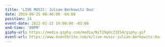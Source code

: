 ```yaml
---
title: 'LIVE MUSIC: Julian Berkowitz Duo'
date: 2019-06-25 08:46:00 -04:00
position: 14
event-date: 2022-01-22 19:00:00 -05:00
end-time: '09PM'
giphy-url: https://media.giphy.com/media/NiT29gUcZ3IS4/giphy.gif
event-url: https://www.eventbrite.com/e/live-music-julian-berkowitz-duo-tickets-223715036697
---
```



